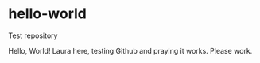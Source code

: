 # hello-world
Test repository

Hello, World! Laura here, testing Github
and praying it works. Please work.
